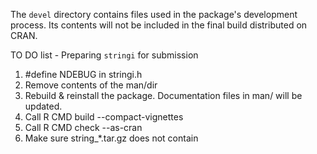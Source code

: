 The `devel` directory contains files used in the package's development process.
Its contents will not be included in the final build distributed on CRAN.


TO DO list - Preparing `stringi` for submission

1. #define NDEBUG in stringi.h
2. Remove contents of the man/dir
3. Rebuild & reinstall the package. Documentation files in man/ will be updated.
4. Call R CMD build --compact-vignettes
5. Call R CMD check --as-cran
6. Make sure string_*.tar.gz does not contain
